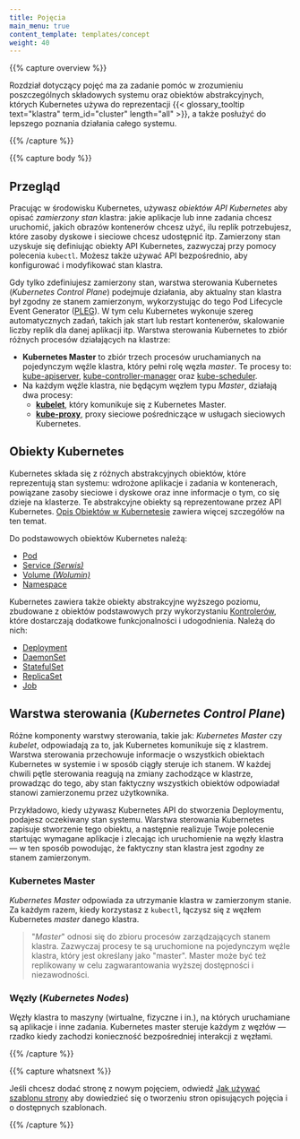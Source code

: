 ```yaml
---
title: Pojęcia
main_menu: true
content_template: templates/concept
weight: 40
---
```


{{% capture overview %}}

Rozdział dotyczący pojęć ma za zadanie pomóc w zrozumieniu poszczególnych składowych systemu oraz obiektów abstrakcyjnych, których Kubernetes używa do reprezentacji {{< glossary_tooltip text="klastra" term_id="cluster" length="all" >}}, a także posłużyć do lepszego poznania działania całego systemu.

{{% /capture %}}

{{% capture body %}}

## Przegląd

Pracując w środowisku Kubernetes, używasz *obiektów API Kubernetes* aby opisać *zamierzony stan* klastra: jakie aplikacje lub inne zadania chcesz uruchomić, jakich obrazów kontenerów chcesz użyć, ilu replik potrzebujesz, które zasoby dyskowe i sieciowe chcesz udostępnić itp. Zamierzony stan uzyskuje się definiując obiekty API Kubernetes, zazwyczaj przy pomocy polecenia `kubectl`. Możesz także używać API bezpośrednio, aby konfigurować i modyfikować stan klastra.

Gdy tylko zdefiniujesz zamierzony stan, warstwa sterowania Kubernetes (*Kubernetes Control Plane*) podejmuje działania, aby aktualny stan klastra był zgodny ze stanem zamierzonym, wykorzystując do tego Pod Lifecycle Event Generator ([PLEG](https://github.com/kubernetes/community/blob/master/contributors/design-proposals/node/pod-lifecycle-event-generator.md)). W tym celu Kubernetes wykonuje szereg automatycznych zadań, takich jak start lub restart kontenerów, skalowanie liczby replik dla danej aplikacji itp. Warstwa sterowania Kubernetes to zbiór różnych procesów działających na klastrze:

* **Kubernetes Master** to zbiór trzech procesów uruchamianych na pojedynczym węźle klastra, który pełni rolę węzła _master_. Te procesy to: [kube-apiserver](/docs/admin/kube-apiserver/), [kube-controller-manager](/docs/admin/kube-controller-manager/) oraz [kube-scheduler](/docs/admin/kube-scheduler/).
* Na każdym węźle klastra, nie będącym węzłem typu _Master_, działają dwa procesy:
  * **[kubelet](/docs/admin/kubelet/)**, który komunikuje się z Kubernetes Master.
  * **[kube-proxy](/docs/admin/kube-proxy/)**, proxy sieciowe pośredniczące w usługach sieciowych Kubernetes.

## Obiekty Kubernetes

Kubernetes składa się z różnych abstrakcyjnych obiektów, które reprezentują stan systemu: wdrożone aplikacje i zadania w kontenerach, powiązane zasoby sieciowe i dyskowe oraz inne informacje o tym, co się dzieje na klasterze. Te abstrakcyjne obiekty są reprezentowane przez API Kubernetes. [Opis Obiektów w Kubernetesie](/docs/concepts/overview/working-with-objects/kubernetes-objects/) zawiera więcej szczegółów na ten temat.

Do podstawowych obiektów Kubernetes należą:

* [Pod](/docs/concepts/workloads/pods/pod-overview/)
* [Service *(Serwis)*](/docs/concepts/services-networking/service/)
* [Volume *(Wolumin)*](/docs/concepts/storage/volumes/)
* [Namespace](/docs/concepts/overview/working-with-objects/namespaces/)

Kubernetes zawiera także obiekty abstrakcyjne wyższego poziomu, zbudowane z obiektów podstawowych przy wykorzystaniu [Kontrolerów](/docs/concepts/architecture/controller/), które dostarczają dodatkowe funkcjonalności i udogodnienia. Należą do nich:

 * [Deployment](/docs/concepts/workloads/controllers/deployment/)
 * [DaemonSet](/docs/concepts/workloads/controllers/daemonset/)
 * [StatefulSet](/docs/concepts/workloads/controllers/statefulset/)
 * [ReplicaSet](/docs/concepts/workloads/controllers/replicaset/)
 * [Job](/docs/concepts/workloads/controllers/jobs-run-to-completion/)

## Warstwa sterowania (*Kubernetes Control Plane*)

Różne komponenty warstwy sterowania, takie jak: *Kubernetes Master* czy *kubelet*, odpowiadają za to, jak Kubernetes komunikuje się z klastrem. Warstwa sterowania przechowuje informacje o wszystkich obiektach Kubernetes w systemie i w sposób ciągły steruje ich stanem. W każdej chwili pętle sterowania reagują na zmiany zachodzące w klastrze, prowadząc do tego, aby stan faktyczny wszystkich obiektów odpowiadał stanowi zamierzonemu przez użytkownika.

Przykładowo, kiedy używasz Kubernetes API do stworzenia Deploymentu, podajesz oczekiwany stan systemu. Warstwa sterowania Kubernetes zapisuje stworzenie tego obiektu, a następnie realizuje Twoje polecenie startując wymagane aplikacje i zlecając ich uruchomienie na węzły klastra — w ten sposób powodując, że faktyczny stan klastra jest zgodny ze stanem zamierzonym.

### Kubernetes Master

*Kubernetes Master* odpowiada za utrzymanie klastra w zamierzonym stanie. Za każdym razem, kiedy korzystasz z `kubectl`, łączysz się z węzłem Kubernetes *master* danego klastra.

> "*Master*" odnosi się do zbioru procesów zarządzających stanem klastra. Zazwyczaj procesy te są uruchomione na pojedynczym węźle klastra, który jest  określany jako "master". Master może być też replikowany w celu zagwarantowania wyższej dostępności i niezawodności.

### Węzły (*Kubernetes Nodes*)

Węzły klastra to maszyny (wirtualne, fizyczne i in.), na których uruchamiane są aplikacje i inne zadania. Kubernetes master steruje każdym z węzłów — rzadko kiedy zachodzi konieczność bezpośredniej interakcji z węzłami.

{{% /capture %}}

{{% capture whatsnext %}}

Jeśli chcesz dodać stronę z nowym pojęciem, odwiedź
[Jak używać szablonu strony](/docs/home/contribute/page-templates/)
aby dowiedzieć się o tworzeniu stron opisujących pojęcia i o dostępnych szablonach.

{{% /capture %}}
